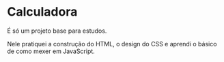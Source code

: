<h1><strong>Calculadora</strong></h1>

É só um projeto base para estudos.

Nele pratiquei a construção do HTML, o design do CSS e aprendi o básico de como mexer em JavaScript.
